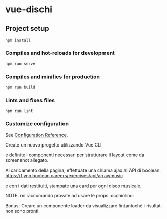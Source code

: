 # vue-dischi

## Project setup
```
npm install
```

### Compiles and hot-reloads for development
```
npm run serve
```

### Compiles and minifies for production
```
npm run build
```

### Lints and fixes files
```
npm run lint
```

### Customize configuration
See [Configuration Reference](https://cli.vuejs.org/config/).


Create un nuovo progetto utilizzando Vue CLI

e definite i componenti necessari per strutturare il layout come da screenshot allegato.

Al caricamento della pagina, effettuate una chiama ajax all’API di boolean: https://flynn.boolean.careers/exercises/api/array/music

e con i dati restituiti, stampate una card per ogni disco musicale.

NOTE:
mi raccomando provate ad usare le props :occhiolino:

Bonus:
Creare un componente loader da visualizzare fintantoché i risultati non sono pronti.
